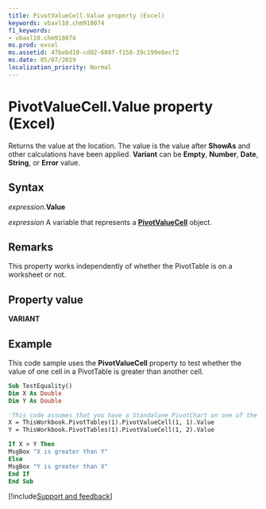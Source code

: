 ```yaml
---
title: PivotValueCell.Value property (Excel)
keywords: vbaxl10.chm918074
f1_keywords:
- vbaxl10.chm918074
ms.prod: excel
ms.assetid: 47bebd10-cd02-680f-f158-39c199e8ecf2
ms.date: 05/07/2019
localization_priority: Normal
---
```



# PivotValueCell.Value property (Excel)

Returns the value at the location. The value is the value after **ShowAs** and other calculations have been applied. **Variant** can be **Empty**, **Number**, **Date**, **String**, or **Error** value.


## Syntax

_expression_.**Value**

_expression_ A variable that represents a **[PivotValueCell](Excel.pivotvaluecell.md)** object.


## Remarks

This property works independently of whether the PivotTable is on a worksheet or not.


## Property value

**VARIANT**


## Example

This code sample uses the **PivotValueCell** property to test whether the value of one cell in a PivotTable is greater than another cell.

```vb
Sub TestEquality()
Dim X As Double
Dim Y As Double

'This code assumes that you have a Standalone PivotChart on one of the worksheets
X = ThisWorkbook.PivotTables(1).PivotValueCell(1, 1).Value
Y = ThisWorkbook.PivotTables(1).PivotValueCell(1, 2).Value

If X > Y Then
MsgBox "X is greater than Y"
Else
MsgBox "Y is greater than X"
End If
End Sub
```


[!include[Support and feedback](~/includes/feedback-boilerplate.md)]